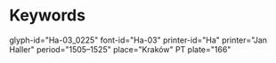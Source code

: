 # Keywords
glyph-id="Ha-03_0225"
font-id="Ha-03"
printer-id="Ha"
printer="Jan Haller"
period="1505–1525"
place="Kraków"
PT plate="166"
